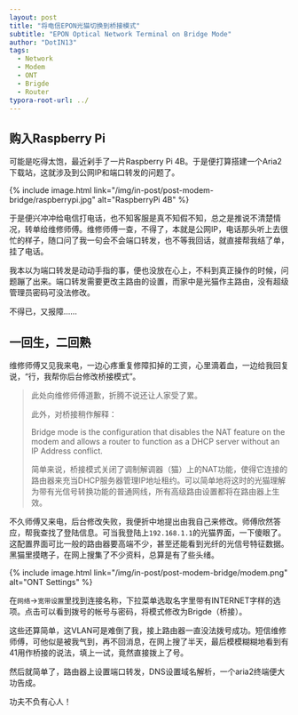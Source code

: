 ```yaml
---
layout: post
title: "将电信EPON光猫切换到桥接模式"
subtitle: "EPON Optical Network Terminal on Bridge Mode"
author: "DotIN13"
tags:
  - Network
  - Modem
  - ONT
  - Brigde
  - Router
typora-root-url: ../
---
```


## 购入Raspberry Pi

可能是吃得太饱，最近剁手了一片Raspberry Pi 4B。于是便打算搭建一个Aria2下载站，这就涉及到公网IP和端口转发的问题了。

{% include image.html link="/img/in-post/post-modem-bridge/raspberrypi.jpg" alt="RaspberryPi 4B" %}

于是便兴冲冲给电信打电话，也不知客服是真不知假不知，总之是推说不清楚情况，转单给维修师傅。维修师傅一查，不得了，本就是公网IP，电话那头听上去很忙的样子，随口问了我一句会不会端口转发，也不等我回话，就直接帮我结了单，挂了电话。

我本以为端口转发是动动手指的事，便也没放在心上，不料到真正操作的时候，问题蹦了出来。端口转发需要更改主路由的设置，而家中是光猫作主路由，没有超级管理员密码可没法修改。

不得已，又报障……

## 一回生，二回熟

维修师傅又见我来电，一边心疼重复修障扣掉的工资，心里滴着血，一边给我回复说，“行，我帮你后台修改桥接模式”。

> 此处向维修师傅道歉，折腾不说还让人家受了累。
>
> 此外，对桥接稍作解释：
>
> Bridge mode is the configuration that disables the NAT feature on the modem and allows a router to function as a DHCP server without an IP Address conflict.
>
> 简单来说，桥接模式关闭了调制解调器（猫）上的NAT功能，使得它连接的路由器来充当DHCP服务器管理IP地址租约。可以简单地将这时的光猫理解为带有光信号转换功能的普通网线，所有高级路由设置都将在路由器上生效。

不久师傅又来电，后台修改失败，我便折中地提出由我自己来修改。师傅欣然答应，帮我查找了登陆信息。可当我登陆上`192.168.1.1`的光猫界面，一下傻眼了。这配置界面可比一般的路由器要高端不少，甚至还能看到光纤的光信号特征数据。黑猫里摸瞎子，在网上搜集了不少资料，总算是有了些头绪。

{% include image.html link="/img/in-post/post-modem-bridge/modem.png" alt="ONT Settings" %}

在`网络`->`宽带设置`里找到连接名称，下拉菜单选取名字里带有INTERNET字样的选项。点击可以看到拨号的帐号与密码，将模式修改为Brigde（桥接）。

这些还算简单，这VLAN可是难倒了我，接上路由器一直没法拨号成功。短信维修师傅，可他似是被我气到，再不回消息，在网上搜了半天，最后模模糊糊地看到有41用作桥接的说法，填上一试，竟然直接拨上了号。

然后就简单了，路由器上设置端口转发，DNS设置域名解析，一个aria2终端便大功告成。

功夫不负有心人！